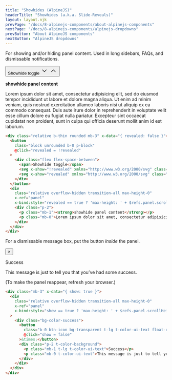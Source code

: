 ```yaml
---
title: "Showhides (AlpineJS)"
headerTitle: "Showhides (a.k.a. Slide-Reveals)"
layout: layout.njk
prevPage: "/docs/8-alpinejs-components/about-alpinejs-components"
nextPage: "/docs/8-alpinejs-components/alpinejs-dropdowns"
prevButton: "About AlpineJS components"
nextButton: "AlpineJS dropdowns"
---
```


For showing and/or hiding panel content. Used in long sidebars, FAQs, and dismissable notifications.

<div class="relative b-thin rounded mb-3" x-data="{ revealed: false }">
  <button
    class="block unrounded b-0 p-block"
    @click="revealed = !revealed"
  >
    <div class="flex flex-space-between">
      <span>Showhide toggle</span>
      <svg x-show="!revealed" xmlns="http://www.w3.org/2000/svg" class="icon icon-tabler icon-tabler-chevron-down" width="24" height="24" viewBox="0 0 24 24" stroke-width="1.5" stroke="currentColor" fill="none" stroke-linecap="round" stroke-linejoin="round"><path stroke="none" d="M0 0h24v24H0z" fill="none"/><polyline points="6 9 12 15 18 9" /></svg>
      <svg x-show="revealed" xmlns="http://www.w3.org/2000/svg" class="icon icon-tabler icon-tabler-chevron-up" width="24" height="24" viewBox="0 0 24 24" stroke-width="1.5" stroke="currentColor" fill="none" stroke-linecap="round" stroke-linejoin="round"><path stroke="none" d="M0 0h24v24H0z" fill="none"/><polyline points="6 15 12 9 18 15" /></svg>
    </div>
  </button>
  <div
    class="relative overflow-hidden transition-all max-height-0"
    x-ref="panel"
    x-bind:style="revealed == true ? 'max-height: ' + $refs.panel.scrollHeight + 'px' : ''">
    <div class="p-2">
      <p class="mb-1"><strong>showhide panel content</strong></p>
      <p class="mb-0">Lorem ipsum dolor sit amet, consectetur adipisicing elit, sed do eiusmod tempor incididunt ut labore et dolore magna aliqua. Ut enim ad minim veniam, quis nostrud exercitation ullamco laboris nisi ut aliquip ex ea commodo consequat. Duis aute irure dolor in reprehenderit in voluptate velit esse cillum dolore eu fugiat nulla pariatur. Excepteur sint occaecat cupidatat non proident, sunt in culpa qui officia deserunt mollit anim id est laborum.</p>
    </div>
  </div>
</div>

```html
<div class="relative b-thin rounded mb-3" x-data="{ revealed: false }">
  <button
    class="block unrounded b-0 p-block"
    @click="revealed = !revealed"
  >
    <div class="flex flex-space-between">
      <span>Showhide toggle</span>
      <svg x-show="!revealed" xmlns="http://www.w3.org/2000/svg" class="icon icon-tabler icon-tabler-chevron-down" width="24" height="24" viewBox="0 0 24 24" stroke-width="1.5" stroke="currentColor" fill="none" stroke-linecap="round" stroke-linejoin="round"><path stroke="none" d="M0 0h24v24H0z" fill="none"/><polyline points="6 9 12 15 18 9" /></svg>
      <svg x-show="revealed" xmlns="http://www.w3.org/2000/svg" class="icon icon-tabler icon-tabler-chevron-up" width="24" height="24" viewBox="0 0 24 24" stroke-width="1.5" stroke="currentColor" fill="none" stroke-linecap="round" stroke-linejoin="round"><path stroke="none" d="M0 0h24v24H0z" fill="none"/><polyline points="6 15 12 9 18 15" /></svg>
    </div>
  </button>
  <div
    class="relative overflow-hidden transition-all max-height-0"
    x-ref="panel"
    x-bind:style="revealed == true ? 'max-height: ' + $refs.panel.scrollHeight + 'px' : ''">
    <div class="p-2">
      <p class="mb-1"><strong>showhide panel content</strong></p>
      <p class="mb-0">Lorem ipsum dolor sit amet, consectetur adipisicing elit, sed do eiusmod tempor incididunt ut labore et dolore magna aliqua. Ut enim ad minim veniam, quis nostrud exercitation ullamco laboris nisi ut aliquip ex ea commodo consequat. Duis aute irure dolor in reprehenderit in voluptate velit esse cillum dolore eu fugiat nulla pariatur. Excepteur sint occaecat cupidatat non proident, sunt in culpa qui officia deserunt mollit anim id est laborum.</p>
    </div>
  </div>
</div>
```

For a dismissable message box, put the button _inside_ the panel.

<div class="mb-3" x-data="{ show: true }">
  <div
    class="relative overflow-hidden transition-all max-height-0"
    x-ref="panel"
    x-bind:style="show == true ? 'max-height: ' + $refs.panel.scrollHeight + 'px' : ''"
  >
    <div class="bg-color-success">
      <button
        class="b-0 btn-icon bg-transparent t-lg t-color-ui-text float-right"
        @click="show = false"
      >&times;</button>
      <div class="p-2 t-color-background">
        <p class="mb-1 t-lg t-color-ui-text">Success</p>
        <p class="mb-0 t-color-ui-text">This message is just to tell you that you’ve had some success.</p>
      </div>
    </div>
  </div>
</div>

<p>(To make the panel reappear, refresh your browser.)</p>

```html
<div class="mb-3" x-data="{ show: true }">
  <div
    class="relative overflow-hidden transition-all max-height-0"
    x-ref="panel"
    x-bind:style="show == true ? 'max-height: ' + $refs.panel.scrollHeight + 'px' : ''"
  >
    <div class="bg-color-success">
      <button
        class="b-0 btn-icon bg-transparent t-lg t-color-ui-text float-right"
        @click="show = false"
      >&times;</button>
      <div class="p-2 t-color-background">
        <p class="mb-1 t-lg t-color-ui-text">Success</p>
        <p class="mb-0 t-color-ui-text">This message is just to tell you that you’ve had some success.</p>
      </div>
    </div>
  </div>
</div>
```